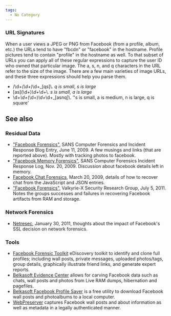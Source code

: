 ```yaml
---
tags:
  - No Category
---
```

### URL Signatures

When a user views a JPEG or PNG from Facebook (from a profile, album,
etc.) the URLs tend to have "fbcdn" or "facebook" in the hostname.
Profile pictures tend to contain "profile" in the hostname as well. To
that subset of URLs you can apply all of these regular expressions to
capture the user ID who owned that particular image. The a, s, n, and q
characters in the URL refer to the size of the image. There are a few
main varieties of image URLs, and these three expressions should help
you parse them.

- /\d+_(\d+)_\d+_\[qs\]\\. *q is small, s is large*
- \[as\](\d+)_\d+_\d+\\. *s is small, a is large*
- \d+_\d+_(\d+)_\d+_\d+_\[asnq\]\\. ''s is small, a is medium, n is
  large, q is square'

## See also

### Residual Data

- ["Facebook
  Forensics"](https://www.sans.org/digital-forensics-incident-response/),
  SANS Computer Forensics and Incident Response Blog Entry, June
  11, 2009. A few musings and links (that are reported above). Mostly
  with tracking photos to facebook.
- ["Facebook Memory
  Forensics"](https://www.sans.org/digital-forensics-incident-response/),
  SANS Computer Forensics Incident Response Log, Nov. 20, 2009.
  Discussion about facebook details left in memory.
- [Facebook Chat
  Forensics](http://forensicsfromthesausagefactory.blogspot.com/2009/03/facebook-chat-forensics.html),
  March 20, 2009, details of how to recover chat from the JavaScript and
  JSON entries.
- ["Facebook
  Forensics"](https://sites.google.com/site/valkyriexsecurityresearch/announcements/facebookforensicspaperpublished),
  Valkyrie-X Security Research Group, July 5, 2011. Notes the groups
  successes and failures in recovering Facebook artifacts from RAM and
  storage.

### Network Forensics

- [Netresec](http://www.netresec.com/?page=Blog&month=2011-01&post=Facebook-SSL-and-Network-Forensics),
  January 30, 2011, thoughts about the impact of Facebook's SSL decision
  on network forensics.

### Tools

- [Facebook Forensic Toolkit](http://www.google.com) eDiscovery
  toolkit to identify and clone full profiles; including wall posts,
  private messages, uploaded photos/tags, group details, graphically
  illustrate friend links, and generate expert reports.
- [Belkasoft Evidence Center](http://belkasoft.com) allows for carving
  Facebook data such as chats, wall posts and photos from Live RAM
  dumps, hibernation and pagefiles.
- [Belkasoft Facebook Profile
  Saver](https://belkasoft.com/x) is a free
  utility to download Facebook wall posts and photoalbums to a local
  computer.
- [WebPreserver](https://webpreserver.com/facebook-forensics/) captures
  Facebook wall posts and about information as well as metadata in a
  legally authenticated manner.